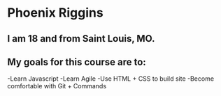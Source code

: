 # Phoenix Riggins
## I am 18 and from Saint Louis, MO.
## My goals for this course are to:
-Learn Javascript
-Learn Agile
-Use HTML + CSS to build site
-Become comfortable with Git + Commands
